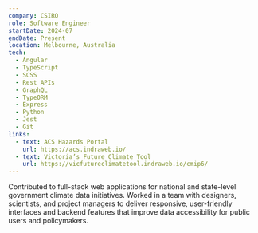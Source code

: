 ```yaml
---
company: CSIRO
role: Software Engineer
startDate: 2024-07
endDate: Present
location: Melbourne, Australia
tech:
  - Angular
  - TypeScript
  - SCSS
  - Rest APIs
  - GraphQL
  - TypeORM
  - Express
  - Python
  - Jest
  - Git
links:
  - text: ACS Hazards Portal
    url: https://acs.indraweb.io/
  - text: Victoria’s Future Climate Tool
    url: https://vicfutureclimatetool.indraweb.io/cmip6/
---
```


Contributed to full-stack web applications for national and state-level government climate data initiatives. Worked in a team with designers, scientists, and project managers to deliver responsive, user-friendly interfaces and backend features that improve data accessibility for public users and policymakers.